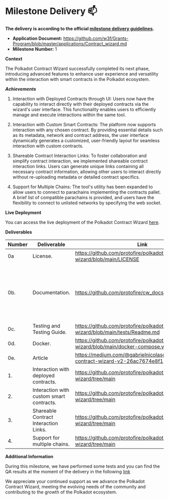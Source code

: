 # Milestone Delivery :mailbox:

**The delivery is according to the official [milestone delivery guidelines](https://github.com/w3f/Grants-Program/blob/master/docs/Support%20Docs/milestone-deliverables-guidelines.md).**  

* **Application Document:** https://github.com/w3f/Grants-Program/blob/master/applications/Contract_wizard.md
* **Milestone Number:** 1

**Context**

The Polkadot Contract Wizard successfully completed its next phase, introducing advanced features to enhance user experience and versatility within the interaction with smart contracts in the Polkadot ecosystem.

***Achievements***

1) Interaction with Deployed Contracts through UI: Users now have the capability to interact directly with their deployed contracts via the wizard's user interface. This functionality enables users to efficiently manage and execute interactions within the same tool.

2) Interaction with Custom Smart Contracts: The platform now supports interaction with any chosen contract. By providing essential details such as its metadata, network and contract address, the user interface dynamically generates a customized, user-friendly layout for seamless interaction with custom contracts.

3) Shareable Contract Interaction Links: To foster collaboration and simplify contract interaction, we implemented shareable contract interaction links. Users can generate unique links containing all necessary contract information, allowing other users to interact directly without re-uploading metadata or detailed contract specifics.

4) Support for Multiple Chains: The tool's utility has been expanded to allow users to connect to parachains implementing the contracts pallet. A brief list of compatible parachains is provided, and users have the flexibility to connect to unlisted networks by specifying the web socket.

**Live Deployment**

You can access the live deployment of the Polkadot Contract Wizard [here](https://www.contractwizard.xyz/).

**Deliverables**

| Number | Deliverable                                                   | Link | Notes |
| ------ | ------------------------------------------------------------- | ---- | ----- |
| 0a    | License.                                                      | https://github.com/protofire/polkadot-contract-wizard/blob/main/LICENSE |  |
| 0b.    | Documentation.                                                | https://github.com/protofire/cw_docs | You can conveniently access this documentation directly from the application by clicking on the "Documentation" tab. |
| 0c.    | Testing and Testing Guide.                                    | https://github.com/protofire/polkadot-contract-wizard/blob/main/tests/Readme.md |  |
| 0d.    | Docker.                                                       | https://github.com/protofire/polkadot-contract-wizard/blob/main/docker-compose.yml |  |
| 0e. | Article | https://medium.com/@gabrielnicolasgonzalez/polkadot-contract-wizard-v2-26ac7674e8f1 |  |
| 1. | Interaction with deployed contracts. | https://github.com/protofire/polkadot-contract-wizard/tree/main |  |
| 2. | Interaction with custom smart contracts. | https://github.com/protofire/polkadot-contract-wizard/tree/main |  |
| 3. | Shareable Contract Interaction Links. | https://github.com/protofire/polkadot-contract-wizard/tree/main |  |
| 4. | Support for multiple chains. | https://github.com/protofire/polkadot-contract-wizard/tree/main |  |

**Additional Information**

During this milestone, we have performed some tests and you can find the QA results at the moment of the delivery in the following [link](https://docs.google.com/spreadsheets/d/19aXVrvBSksJqYy5Wg6ecu-d5oAOJBZspHDtwhDBoaFI/edit?usp=sharing)

We appreciate your continued support as we advance the Polkadot Contract Wizard, meeting the evolving needs of the community and contributing to the growth of the Polkadot ecosystem.